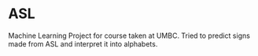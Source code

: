 # ASL
Machine Learning Project for course taken at UMBC. Tried to predict signs made from ASL and interpret it into alphabets. 
